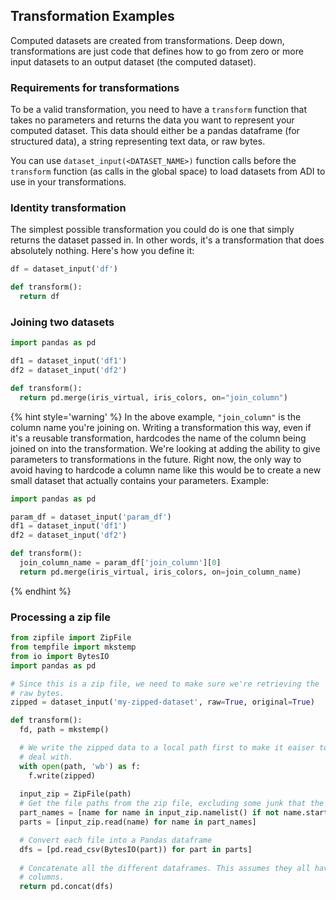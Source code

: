 ## Transformation Examples

Computed datasets are created from transformations. Deep down, transformations are just code
that defines how to go from zero or more input datasets to an output dataset (the computed
dataset).

### Requirements for transformations

To be a valid transformation, you need to have a `transform` function that takes no parameters
and returns the data you want to represent your computed dataset. This data should either be
a pandas dataframe (for structured data), a string representing text data, or raw bytes.

You can use `dataset_input(<DATASET_NAME>)` function calls before the `transform` function (as
calls in the global space) to load datasets from ADI to use in your transformations.

### Identity transformation

The simplest possible transformation you could do is one that simply returns the dataset passed
in. In other words, it's a transformation that does absolutely nothing. Here's how you define it:

```python
df = dataset_input('df')

def transform():
  return df
```

### Joining two datasets

```python
import pandas as pd

df1 = dataset_input('df1')
df2 = dataset_input('df2')

def transform():
  return pd.merge(iris_virtual, iris_colors, on="join_column")
```

{% hint style='warning' %}
In the above example, `"join_column"` is the column name you're joining on. Writing a
transformation this way, even if it's a reusable transformation, hardcodes the name of
the column being joined on into the transformation. We're looking at adding the ability
to give parameters to transformations in the future. Right now, the only way to avoid
having to hardcode a column name like this would be to create a new small dataset that
actually contains your parameters. Example:

```python
import pandas as pd

param_df = dataset_input('param_df')
df1 = dataset_input('df1')
df2 = dataset_input('df2')

def transform():
  join_column_name = param_df['join_column'][0]
  return pd.merge(iris_virtual, iris_colors, on=join_column_name)
```

{% endhint %}

### Processing a zip file

```python
from zipfile import ZipFile
from tempfile import mkstemp
from io import BytesIO
import pandas as pd

# Since this is a zip file, we need to make sure we're retrieving the
# raw bytes.
zipped = dataset_input('my-zipped-dataset', raw=True, original=True)

def transform():
  fd, path = mkstemp()

  # We write the zipped data to a local path first to make it eaiser to
  # deal with.
  with open(path, 'wb') as f:
    f.write(zipped)
  
  input_zip = ZipFile(path)
  # Get the file paths from the zip file, excluding some junk that the OS can put in
  part_names = [name for name in input_zip.namelist() if not name.startswith('__')]
  parts = [input_zip.read(name) for name in part_names]

  # Convert each file into a Pandas dataframe
  dfs = [pd.read_csv(BytesIO(part)) for part in parts]
  
  # Concatenate all the different dataframes. This assumes they all have the same
  # columns.
  return pd.concat(dfs)
```
